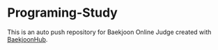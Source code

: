 # Programing-Study
This is an auto push repository for Baekjoon Online Judge created with [BaekjoonHub](https://github.com/BaekjoonHub/BaekjoonHub).
